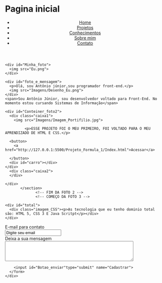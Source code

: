 # Pagina inicial

<!doctype html>
<html lang="pt-br">
  <head>
    <!-- Required meta tags -->
    <meta charset="utf-8">
    <meta name="viewport" content="width=device-width, initial-scale=1, shrink-to-fit=no">
    <link rel="stylesheet" type="text/css" href="Parallax_portifolio.css">
    <title>Página inicial</title>
     </head>
  <body>

<div>
<main>
  <section class="foto1">     <!-- COMEÇO DA FOTO 1 -->
    <header>
      <nav>
        <ul>
          <li><a href="#HOME">Home</a></li>
          <li><a href="#Projetos">Projetos</a></li>
          <li><a href="#Linguagens">Conhecimentos</a></li>
          <li><a href="#Contato">Sobre mim</a></li>
          <li><a href="#Contato">Contato</a></li>
        </ul>
      </nav>
    </header>
  <section id="Conteiner">

  
    <div id="Minha_foto">
      <img src="Eu.png">
    </div>

    <div id="foto_e_mensagem">
      <p>Olá, sou Antônio júnior,sou programador front-end.</p>
      <img src="Imagens/Desenho_Eu.png">
    </div>
    <span>Sou Antônio Júnior, sou desenvolvedor voltado para Front-End. No momento estou cursando Sistemas de Informação</span>
  </section>
  </section>
                  <!-- FIM DA FOTO 1 -->
                  <!-- COMEÇO DA FOTO 2 -->
  <section class="foto2" id="Projetos">

    <div id="Conteiner_foto2">
      <div class="caixa1">
        <img src="Imagens/Imagem_Portifilio.jpg">

             <p>ESSE PROJETO FOI O MEU PRIMEIRO, FOI VOLTADO PARA O MEU APRENDIZADO DE HTML E CSS.</p>

      <button>
        <a href="http://127.0.0.1:5500/Projeto_Formula_1/Index.html">Acessar</a>
<!--    <a href="../Meu Portifolio/Projeto_Formula_1/Index.html">Acessar</a>-->
      </button>
      <div id="carro"></div>
    </div>
      <div class="caixa2">
      </div>

    </div>
           </section>
                  <!-- FIM DA FOTO 2 -->
                  <!-- COMEÇO DA FOTO 3 -->
  <section class="foto3" id="Linguagens">

    <div id="total">
      <div class="imagem_CSS"><p>As tecnologia que eu tenho dominio total são: HTML 5, CSS 3 E Java Scritpt</p></div>
    </div>


  </section>
                  <!-- FIM DA FOTO 3 -->
                  <!-- COMEÇO DA FOTO 4 -->

  <section class="foto4" id="Contato">
    <div id="Form">
      <form>
        <label for="Email">E-mail para contato</label><br>
        <input type="text" id="Email" name="Email" value="Digite seu email"><br>
        <label for="Area_de_texto">Deixa a sua mensagem</label><br>
        <textarea id="Area_de_texto" name="Area_de_texto" rows="4" cols="50"></textarea>

        <input id="Botao_enviar"type="submit" name="Cadastrar">
      </form>
    </div>
  </section>
                  <!-- FIM DA FOTO 4 -->
      </main>
    </div>
  </body>
</html>
